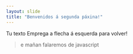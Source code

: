 ```yaml
---
layout: slide
title: "Benvenidos á segunda páxina!"
---
```

Tu texto
Emprega a flecha á esquerda para volver!

> e mañan falaremos de javascript
